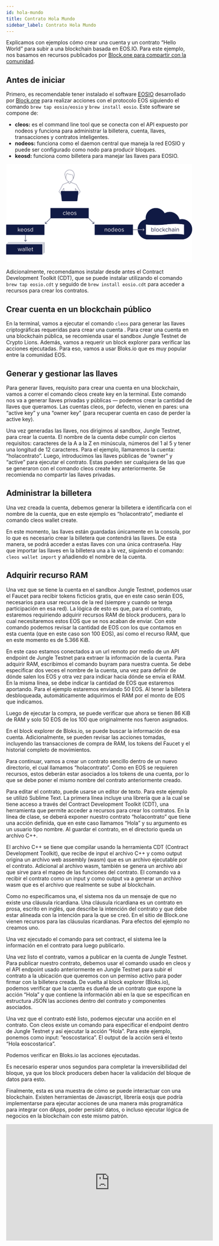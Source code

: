 ```yaml
---
id: hola-mundo
title: Contrato Hola Mundo
sidebar_label: Contrato Hola Mundo
---
```


Explicamos con ejemplos cómo crear una cuenta y un contrato “Hello World” para subir a una blockchain basada en EOS.IO. Para este ejemplo, nos basamos en recursos publicados por [Block.one para compartir con la comunidad](http://developers.eos.io/).

## Antes de iniciar
Primero, es recomendable tener instalado el software [EOSIO](https://github.com/eosio) desarrollado por [Block.one](https://block.one/) para realizar acciones con el protocolo EOS siguiendo el comando `brew tap eosio/eosio` y `brew install eosio`. Este software se compone de:

- **cleos:** es el command line tool que se conecta con el API expuesto por nodeos y funciona para administrar la billetera, cuenta, llaves, transacciones y contratos inteligentes.
- **nodeos:** funciona como el daemon central que maneja la red EOSIO y puede ser configurado como nodo para producir bloques.
- **keosd:** funciona como billetera para manejar las llaves para EOSIO.

![Cleos](/img/diagramas/cleos.png)

Adicionalmente, recomendamos instalar desde antes el Contract Development Toolkit (CDT), que se puede instalar utilizando el comando `brew tap eosio.cdt` y seguido de `brew install eosio.cdt` para acceder a recursos para crear los contratos.

## Crear cuenta en un blockchain público
En la terminal, vamos a ejecutar el comando `cleos` para generar las llaves criptográficas requeridas para crear una cuenta . Para crear una cuenta en una blockchain pública, se recomienda usar el sandbox Jungle Testnet de Crypto Lions. Además, vamos a requerir un block explorer para verificar las acciones ejecutadas. Para eso, vamos a usar Bloks.io que es muy popular entre la comunidad EOS.


## Generar y gestionar las llaves
Para generar llaves, requisito para crear una cuenta en una blockchain, vamos a correr el comando cleos create key en la terminal. Este comando nos va a generar llaves privadas y públicas — podemos crear la cantidad de llaves que queramos. Las cuentas cleos, por defecto, vienen en pares: una “active key” y una “owner key” (para recuperar cuenta en caso de perder la active key).

Una vez generadas las llaves, nos dirigimos al sandbox, Jungle Testnet, para crear la cuenta. El nombre de la cuenta debe cumplir con ciertos requisitos: caracteres de la A a la Z en minúscula, números del 1 al 5 y tener una longitud de 12 caracteres. Para el ejemplo, llamaremos la cuenta: “holacontrato”.
Luego, introducimos las llaves públicas de “owner” y “active” para ejecutar el contrato. Estas pueden ser cualquiera de las que se generaron con el comando cleos create key anteriormente. Se recomienda no compartir las llaves privadas.


## Administrar la billetera
Una vez creada la cuenta, debemos generar la billetera e identificarla con el nombre de la cuenta, que en este ejemplo es “holacontrato”, mediante el comando cleos wallet create.

En este momento, las llaves están guardadas únicamente en la consola, por lo que es necesario crear la billetera que contendrá las llaves. De esta manera, se podrá acceder a estas llaves con una única contraseña. Hay que importar las llaves en la billetera una a la vez, siguiendo el comando: `cleos wallet import` y añadiendo el nombre de la cuenta.

## Adquirir recurso RAM
Una vez que se tiene la cuenta en el sandbox Jungle Testnet, podemos usar el Faucet para recibir tokens ficticios gratis, que en este caso serán EOS, necesarios para usar recursos de la red (siempre y cuando se tenga participación en esa red). La lógica de esto es que, para el contrato, estaremos requiriendo adquirir recursos RAM de block producers, para lo cual necesitaremos estos EOS que se nos acaban de enviar.
Con este comando podemos revisar la cantidad de EOS con los que contamos en esta cuenta (que en este caso son 100 EOS), así como el recurso RAM, que en este momento es de 5.366 KiB.


En este caso estamos conectados a un url remoto por medio de un API endpoint de Jungle Testnet para extraer la información de la cuenta.
Para adquirir RAM, escribimos el comando buyram para nuestra cuenta. Se debe especificar dos veces el nombre de la cuenta, una vez para definir de dónde salen los EOS y otra vez para indicar hacia dónde se envía el RAM. En la misma línea, se debe indicar la cantidad de EOS que estaremos aportando. Para el ejemplo estaremos enviando 50 EOS. Al tener la billetera desbloqueada, automáticamente adquirimos el RAM por el monto de EOS que indicamos.

Luego de ejecutar la compra, se puede verificar que ahora se tienen 86 KiB de RAM y solo 50 EOS de los 100 que originalmente nos fueron asignados.

En el block explorer de Bloks.io, se puede buscar la información de esa cuenta. Adicionalmente, se pueden revisar las acciones tomadas, incluyendo las transacciones de compra de RAM, los tokens del Faucet y el historial completo de movimientos.

Para continuar, vamos a crear un contrato sencillo dentro de un nuevo directorio, el cual llamamos “holacontrato”. Como en EOS se requieren recursos, estos deberán estar asociados a los tokens de una cuenta, por lo que se debe poner el mismo nombre del contrato anteriormente creado.

Para editar el contrato, puede usarse un editor de texto. Para este ejemplo se utilizó Sublime Text.
La primera línea incluye una librería que a la cual se tiene acceso a través del Contract Development Toolkit (CDT), una herramienta que permite acceder a recursos para crear los contratos.
En la línea de clase, se deberá exponer nuestro contrato “holacontrato” que tiene una acción definida, que en este caso llamamos “Hola” y su argumento es un usuario tipo nombre. Al guardar el contrato, en el directorio queda un archivo C++.

El archivo C++ se tiene que compilar usando la herramienta CDT (Contract Development Toolkit), que recibe de input el archivo C++ y como output origina un archivo web assembly (wasm) que es un archivo ejecutable por el contrato.
Adicional al archivo wasm, también se genera un archivo abi que sirve para el mapeo de las funciones del contrato. El comando va a recibir el contrato como un input y como output va a generar un archivo wasm que es el archivo que realmente se sube al blockchain.

Como no especificamos una, el sistema nos da un mensaje de que no existe una cláusula ricardiana. Una cláusula ricardiana es un contrato en prosa, escrito en inglés, que describe la intención del contrato y que debe estar alineada con la intención para la que se creó. En el sitio de Block.one vienen recursos para las cláusulas ricardianas. Para efectos del ejemplo no creamos uno.

Una vez ejecutado el comando para set contract, el sistema lee la información en el contrato para luego publicarlo.


Una vez listo el contrato, vamos a publicar en la cuenta de Jungle Testnet. Para publicar nuestro contrato, debemos usar el comando usado en cleos y el API endpoint usado anteriormente en Jungle Testnet para subir el contrato a la ubicación que queremos con un permiso activo para poder firmar con la billetera creada.
De vuelta al block explorer (Bloks.io), podemos verificar que la cuenta es dueña de un contrato que expone la acción “Hola” y que contiene la información abi en la que se especifican en estructura JSON las acciones dentro del contrato y componentes asociados.


Una vez que el contrato esté listo, podemos ejecutar una acción en el contrato. Con cleos existe un comando para especificar el endpoint dentro de Jungle Testnet y así ejecutar la acción “Hola”. Para este ejemplo, ponemos como input: “eoscostarica”. El output de la acción será el texto “Hola eoscostarica”.

Podemos verificar en Bloks.io las acciones ejecutadas.

Es necesario esperar unos segundos para completar la irreversibilidad del bloque, ya que los block producers deben hacer la validación del bloque de datos para esto.

Finalmente, esta es una muestra de cómo se puede interactuar con una blockchain. Existen herramientas de Javascript, librería eosjs que podría implementarse para ejecutar acciones de una manera más programática para integrar con dApps, poder persistir datos, o incluso ejecutar lógica de negocios en la blockchain con este mismo patrón.

<iframe width="560" height="315" src="https://www.youtube.com/embed/nMivNMvS09Y" frameborder="0" allow="accelerometer; autoplay; encrypted-media; gyroscope; picture-in-picture" allowfullscreen></iframe>
